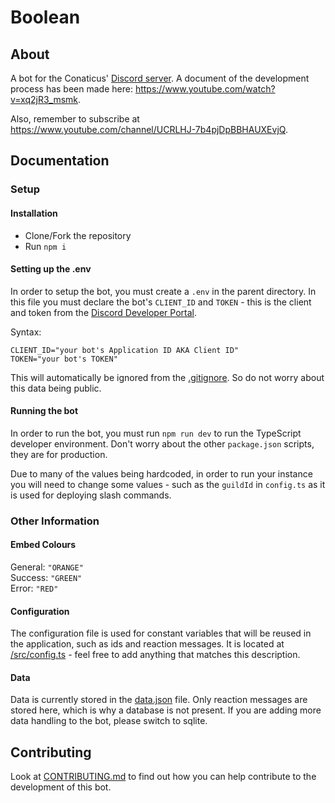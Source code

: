 # Boolean

## About
A bot for the Conaticus' [Discord server](https://discord.com/invite/aDAsjZVzaH). A document of the development process has been made here: https://www.youtube.com/watch?v=xq2jR3_msmk. 

Also, remember to subscribe at https://www.youtube.com/channel/UCRLHJ-7b4pjDpBBHAUXEvjQ. 

## Documentation

### Setup

#### Installation

- Clone/Fork the repository
- Run `npm i`

#### Setting up the .env

In order to setup the bot, you must create a `.env` in the parent directory.
In this file you must declare the bot's `CLIENT_ID` and `TOKEN` - this is the client and token from the [Discord Developer Portal](https://discord.com/developers/applications).

Syntax:
```env
CLIENT_ID="your bot's Application ID AKA Client ID"
TOKEN="your bot's TOKEN"
```

This will automatically be ignored from the [.gitignore](https://github.com/conaticus/boolean/blob/master/.gitignore). So do not worry about this data being public.

#### 

#### Running the bot

In order to run the bot, you must run `npm run dev` to run the TypeScript developer environment. Don't worry about the other `package.json` scripts, they are for production.

Due to many of the values being hardcoded, in order to run your instance you will need to change some values - such as the `guildId` in `config.ts` as it is used for deploying slash commands.

### Other Information

#### Embed Colours
General: `"ORANGE"` \
Success: `"GREEN"` \
Error: `"RED"`

#### Configuration

The configuration file is used for constant variables that will be reused in the application, such as ids and reaction messages. It is located at [/src/config.ts](https://github.com/conaticus/boolean/blob/master/src/config.ts) - feel free to add anything that matches this description.

#### Data

Data is currently stored in the [data.json](https://github.com/conaticus/boolean/blob/master/data.json) file. Only reaction messages are stored here, which is why a database is not present. If you are adding more data handling to the bot, please switch to sqlite.

## Contributing

Look at [CONTRIBUTING.md](https://github.com/conaticus/boolean/blob/master/CONTRIBUTING.md) to find out how you can help contribute to the development of this bot.
